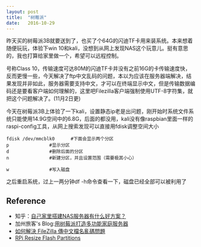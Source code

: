 ```yaml
---
layout: post
title:  "树莓派"
date:   2016-10-29
---
```


昨天买的树莓派3B就要送到了，也买了个64G的闪迪TF卡用来装系统。本来想着随便玩玩，体验下win 10和kali，没想到从网上发现NAS这个玩意儿。挺有意思的，我也打算给家里做一个，希望可以远程控制。

号称Class 10，传输速度可达80M的闪迪TF卡并没有之前16G的卡传输速度快，反而更慢一些，今天解决了ftp中文乱码的问题，本以为应该在服务器端解决，结果发现并非如此，服务器需要支持中文，才可以在终端显示中文，但是传输数据编码还是要看客户端如何理解的，这里吧Filezilla客户端强制使用UTF-8字符集，就把这个问题解决了。(11月2日更)

今天在树莓派3B上体验了一下kali，设置静态ip老是出问题，刚开始时系统文件系统只能使用14.9G空间中的6.8G，后面的都没用，kali没有像raspbian里面一样的raspi-config工具，从网上搜索发现可以直接用fdisk调整空间大小

```
fdisk /dev/mmcblk0      #下面会显示两个分区
p				#显示分区
d				#删除后面的分区
n				#新建分区，并且设置范围（需要极其小心）

w				#写入磁盘
```

之后重启系统，过上一两分钟df -h命令查看一下，磁盘已经全部可以被利用了







## Reference

 - 知乎：[自己家里搭建NAS服务器有什么好方案？](https://www.zhihu.com/question/21359049)
 - 加州旅客's Blog:[用树莓派打造多功能家庭服务器](http://www.jiazhoulvke.com/2013/11/26/e794a8e6a091e88e93e6b4bee68993e980a0e5a49ae58a9fe883bde5aeb6e5baade69c8de58aa1e599a8/)
 - [如何解決 FileZilla 傳中文檔名亂碼問題](https://twnoc.net/support/Knowledgebase/Article/View/143/0/filezilla)
 - [RPi Resize Flash Partitions](http://elinux.org/RPi_Resize_Flash_Partitions)
